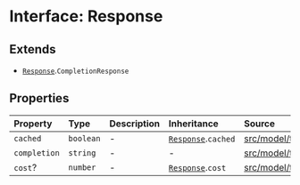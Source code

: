 # Interface: Response

## Extends

- [`Response`](../../Base/interfaces/Response.md).`CompletionResponse`

## Properties

| Property | Type | Description | Inheritance | Source |
| :------ | :------ | :------ | :------ | :------ |
| `cached` | `boolean` | - | [`Response`](../../Base/interfaces/Response.md).`cached` | [src/model/types.ts:36](https://github.com/dexaai/llm-tools/blob/5a38bb8/src/model/types.ts#L36) |
| `completion` | `string` | - | - | [src/model/types.ts:99](https://github.com/dexaai/llm-tools/blob/5a38bb8/src/model/types.ts#L99) |
| `cost`? | `number` | - | [`Response`](../../Base/interfaces/Response.md).`cost` | [src/model/types.ts:37](https://github.com/dexaai/llm-tools/blob/5a38bb8/src/model/types.ts#L37) |
